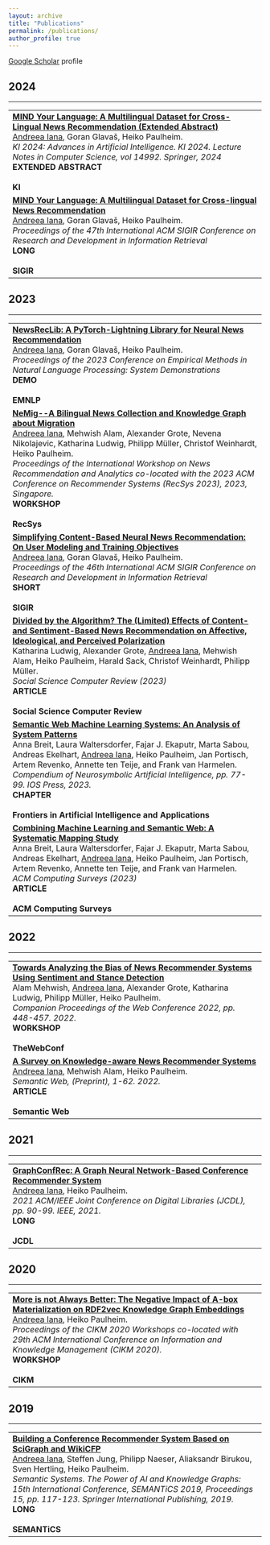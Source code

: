 ```yaml
---
layout: archive
title: "Publications"
permalink: /publications/
author_profile: true
---
```


<u><a href="https://scholar.google.com/citations?user=D8DbFZoAAAAJ&hl=en">Google Scholar</a></u> profile

<!-- {% include base_path %}

{% for post in site.publications reversed %}
  {% include archive-single.html %}
{% endfor %} -->

## 2024
-------
<table>
    <tr> 
        <td><a href="https://link.springer.com/chapter/10.1007/978-3-031-70893-0_27"><b>MIND Your Language: A Multilingual Dataset for Cross-Lingual News Recommendation (Extended Abstract)</b></a><br><u>Andreea Iana</u>, Goran Glavaš, Heiko Paulheim.<br>
        <i> KI 2024: Advances in Artificial Intelligence. KI 2024. Lecture Notes in Computer Science, vol 14992. Springer, 2024</i><br>
        <div class="paper_button"><b>EXTENDED ABSTRACT</b></div>&nbsp;<div class="conf_button"><b>KI</b></div>
        </td>
    </tr>
    <tr> 
        <td><a href="https://dl.acm.org/doi/10.1145/3626772.3657867"><b>MIND Your Language: A Multilingual Dataset for Cross-lingual News Recommendation</b></a><br>
        <u>Andreea Iana</u>, Goran Glavaš, Heiko Paulheim.<br>
        <i>Proceedings of the 47th International ACM SIGIR Conference on Research and Development in Information Retrieval</i><br>
        <div class="paper_button"><b>LONG</b></div>&nbsp;<div class="conf_button"><b>SIGIR</b></div>
        </td>
    </tr>
</table>

## 2023
-------

<table>
    <tr> 
        <td><a href="https://aclanthology.org/2023.emnlp-demo.26.pdf"><b>NewsRecLib: A PyTorch-Lightning Library for Neural News Recommendation</b></a><br>
        <u>Andreea Iana</u>, Goran Glavaš, Heiko Paulheim.<br>
        <i>Proceedings of the 2023 Conference on Empirical Methods in Natural Language Processing: System Demonstrations</i><br>
        <div class="paper_button"><b>DEMO</b></div>&nbsp;<div class="conf_button"><b>EMNLP</b></div>
        </td>
    </tr>
    <tr> 
        <td><a href="https://ceur-ws.org/Vol-3561/paper3.pdf"><b>NeMig--A Bilingual News Collection and Knowledge Graph about Migration</b></a><br>
        <u>Andreea Iana</u>, Mehwish Alam, Alexander Grote, Nevena Nikolajevic, Katharina Ludwig, Philipp Müller, Christof Weinhardt, Heiko Paulheim.<br>
        <i>Proceedings of the International Workshop on News Recommendation and Analytics co-located with the 2023 ACM Conference on Recommender Systems (RecSys 2023), 2023, Singapore.</i><br>
        <div class="paper_button"><b>WORKSHOP</b></div>&nbsp;<div class="conf_button"><b>RecSys</b></div>
        </td>
    </tr>
    <tr> 
        <td><a href="https://dl.acm.org/doi/pdf/10.1145/3539618.3592062/"><b>Simplifying Content-Based Neural News Recommendation: On User Modeling and Training Objectives</b></a><br>
        <u>Andreea Iana</u>, Goran Glavaš, Heiko Paulheim.<br>
        <i>Proceedings of the 46th International ACM SIGIR Conference on Research and Development in Information Retrieval</i><br>
        <div class="paper_button"><b>SHORT</b></div>&nbsp;<div class="conf_button"><b>SIGIR</b></div>
        </td>
    </tr>
    <tr> 
        <td><a href="https://journals.sagepub.com/doi/pdf/10.1177/08944393221149290/"><b>Divided by the Algorithm? The (Limited) Effects of Content-and Sentiment-Based News Recommendation on Affective, Ideological, and Perceived Polarization</b></a><br>
        Katharina Ludwig, Alexander Grote, <u>Andreea Iana</u>, Mehwish Alam, Heiko Paulheim, Harald Sack, Christof Weinhardt, Philipp Müller.<br>
        <i>Social Science Computer Review (2023)</i><br>
        <div class="paper_button"><b>ARTICLE</b></div>&nbsp;<div class="article_button"><b>Social Science Computer Review</b></div>
        </td>
    </tr>
    <tr> 
        <td><a href="https://ebooks.iospress.nl/volumearticle/63713/"><b>Semantic Web Machine Learning Systems: An Analysis of System Patterns</b></a><br>
        Anna Breit, Laura Waltersdorfer, Fajar J. Ekaputr, Marta Sabou, Andreas Ekelhart, <u>Andreea Iana</u>, Heiko Paulheim, Jan Portisch, Artem Revenko, Annette ten Teije, and Frank van Harmelen.<br>
        <i>Compendium of Neurosymbolic Artificial Intelligence, pp. 77-99. IOS Press, 2023.</i><br>
        <div class="paper_button"><b>CHAPTER</b></div>&nbsp;<div class="book_button"><b>Frontiers in Artificial Intelligence and Applications</b></div>
        </td>
    </tr>
    <tr> 
        <td><a href="https://dl.acm.org/doi/pdf/10.1145/3586163/"><b>Combining Machine Learning and Semantic Web: A Systematic Mapping Study</b></a><br>
        Anna Breit, Laura Waltersdorfer, Fajar J. Ekaputr, Marta Sabou, Andreas Ekelhart, <u>Andreea Iana</u>, Heiko Paulheim, Jan Portisch, Artem Revenko, Annette ten Teije, and Frank van Harmelen.<br>
        <i>ACM Computing Surveys (2023)</i><br>
        <div class="paper_button"><b>ARTICLE</b></div>&nbsp;<div class="article_button"><b>ACM Computing Surveys</b></div>
        </td>
    </tr>
</table>

## 2022
-------

<table>
    <tr> 
        <td><a href="https://dl.acm.org/doi/pdf/10.1145/3487553.3524674/"><b>Towards Analyzing the Bias of News Recommender Systems Using Sentiment and Stance Detection</b></a><br>
        Alam Mehwish, <u>Andreea Iana</u>, Alexander Grote, Katharina Ludwig, Philipp Müller, Heiko Paulheim.<br>
        <i>Companion Proceedings of the Web Conference 2022, pp. 448-457. 2022.</i><br>
        <div class="paper_button"><b>WORKSHOP</b></div>&nbsp;<div class="conf_button"><b>TheWebConf</b></div>
        </td>
    </tr>
    <tr> 
        <td><a href="https://content.iospress.com/articles/semantic-web/sw222991"><b>A Survey on Knowledge-aware News Recommender Systems</b></a><br>
        <u>Andreea Iana</u>, Mehwish Alam, Heiko Paulheim.<br>
        <i>Semantic Web, (Preprint), 1-62. 2022.</i><br>
        <div class="paper_button"><b>ARTICLE</b></div>&nbsp;<div class="article_button"><b>Semantic Web</b></div>
        </td>
    </tr>
</table>

## 2021
-------

<table>
    <tr> 
        <td><a href="https://ieeexplore.ieee.org/abstract/document/9651888/"><b>GraphConfRec: A Graph Neural Network-Based Conference Recommender System</b></a><br>
        <u>Andreea Iana</u>, Heiko Paulheim.<br>
        <i>2021 ACM/IEEE Joint Conference on Digital Libraries (JCDL), pp. 90-99. IEEE, 2021.</i><br>
        <div class="paper_button"><b>LONG</b></div>&nbsp;<div class="conf_button"><b>JCDL</b></div>
        </td>
    </tr>
</table>

## 2020
-------

<table>
    <tr> 
        <td><a href="https://ceur-ws.org/Vol-2699/paper05.pdf"><b>More is not Always Better: The Negative Impact of A-box Materialization on RDF2vec Knowledge Graph Embeddings</b></a><br>
        <u>Andreea Iana</u>, Heiko Paulheim.<br>
        <i>Proceedings of the CIKM 2020 Workshops co-located with 29th ACM International Conference on Information and Knowledge Management (CIKM 2020).</i><br>
        <div class="paper_button"><b>WORKSHOP</b></div>&nbsp;<div class="conf_button"><b>CIKM</b></div>
        </td>
    </tr>
</table>

## 2019
-------

<table>
    <tr> 
        <td><a href="https://link.springer.com/chapter/10.1007/978-3-030-33220-4_9/"><b>Building a Conference Recommender System Based on SciGraph and WikiCFP</b></a><br>
        <u>Andreea Iana</u>, Steffen Jung, Philipp Naeser, Aliaksandr Birukou, Sven Hertling, Heiko Paulheim.<br>
        <i>Semantic Systems. The Power of AI and Knowledge Graphs: 15th International Conference, SEMANTiCS 2019, Proceedings 15, pp. 117-123. Springer International Publishing, 2019.</i><br>
        <div class="paper_button"><b>LONG</b></div>&nbsp;<div class="conf_button"><b>SEMANTiCS</b></div>
        </td>
    </tr>
</table>






